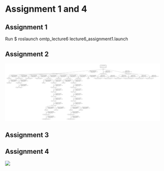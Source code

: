 # Assignment 1 and 4

## Assignment 1
Run $ roslaunch omtp_lecture6 lecture6_assignment1.launch

## Assignment 2
![](gifs/frames.png)

## Assignment 3

## Assignment 4
![](gifs/assignment4.gif)

